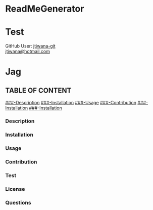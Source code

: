# ReadMeGenerator

# Test

 GitHub User: [jtiwana-git](https://github.com/jtiwana-git)
 <br>
 <jtiwana@hotmail.com>

 # **Jag**
    
   ## TABLE OF CONTENT
    
   [###-Description](###-Description)
   [###-Installation](###-Installation)
   [###-Usage](###-Usage)
   [###-Contribution](###-Contribution)
   [###-Installation](###-Installation)
   [###-Installation](###-Installation)


   ### Description
    
    
   ### Installation
    
    
   ### Usage
    
    
   ### Contribution
    
    
   ### Test
    
    
   ### License
    
   
   ### Questions